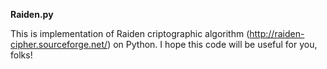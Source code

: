 **Raiden.py**

This is implementation of Raiden criptographic algorithm (http://raiden-cipher.sourceforge.net/) on Python.
I hope this code will be useful for you, folks!
